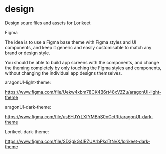 # design
Design soure files and assets for Lorikeet


Figma

The idea is to use a Figma base theme with Figma styles and UI components, and keep it generic and easily customisable to match any brand or design style.

You should be able to build app screens with the components, and change the theming completely by only touching the Figma styles and components, without changing the individual app designs themselves.

aragonUI-light-theme:

https://www.figma.com/file/Uekw4xbm78CK4B6rt48xVZZu/aragonUI-light-theme

aragonUI-dark-theme:

https://www.figma.com/file/usEHJYrLXfYMBhS0oCctRt/aragonUI-dark-theme

Lorikeet-dark-theme:

https://www.figma.com/file/SD3gkG4lRZUArbPkdTtNvX/lorikeet-dark-theme
